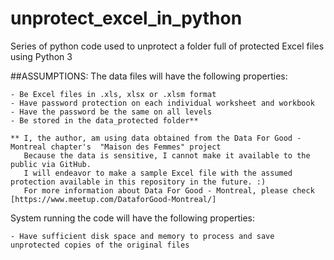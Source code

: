 # unprotect_excel_in_python
Series of python code used to unprotect a folder full of protected Excel files using Python 3

##ASSUMPTIONS:
The data files will have the following properties:

	- Be Excel files in .xls, xlsx or .xlsm format
	- Have password protection on each individual worksheet and workbook
	- Have the password be the same on all levels 
	- Be stored in the data_protected folder**

	** I, the author, am using data obtained from the Data For Good - Montreal chapter's  "Maison des Femmes" project
	   Because the data is sensitive, I cannot make it available to the public via GitHub.
	   I will endeavor to make a sample Excel file with the assumed protection available in this repository in the future. :)
	   For more information about Data For Good - Montreal, please check [https://www.meetup.com/DataforGood-Montreal/]

System running the code will have the following properties:

	- Have sufficient disk space and memory to process and save unprotected copies of the original files
